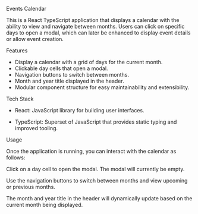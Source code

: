Events Calendar


This is a React TypeScript application that displays a calendar with the ability to view and navigate between months. Users can click on specific days to open a modal, which can later be enhanced to display event details or allow event creation.

Features

- Display a calendar with a grid of days for the current month.
- Clickable day cells that open a modal.
- Navigation buttons to switch between months.
- Month and year title displayed in the header.
- Modular component structure for easy maintainability and extensibility.


Tech Stack

- React: JavaScript library for building user interfaces.

- TypeScript: Superset of JavaScript that provides static typing and improved tooling.

Usage


Once the application is running, you can interact with the calendar as follows:

Click on a day cell to open the modal. The modal will currently be empty.

Use the navigation buttons to switch between months and view upcoming or previous months.

The month and year title in the header will dynamically update based on the current month being displayed.

